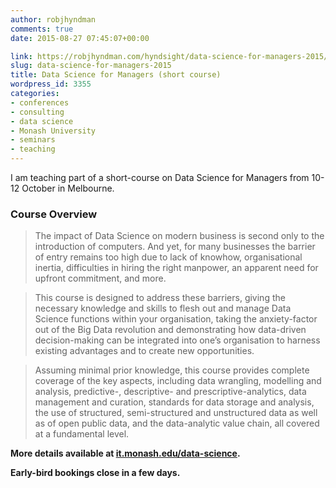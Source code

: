 ```yaml
---
author: robjhyndman
comments: true
date: 2015-08-27 07:45:07+00:00

link: https://robjhyndman.com/hyndsight/data-science-for-managers-2015/
slug: data-science-for-managers-2015
title: Data Science for Managers (short course)
wordpress_id: 3355
categories:
- conferences
- consulting
- data science
- Monash University
- seminars
- teaching
---
```


I am teaching part of a short-course on Data Science for Managers from 10-12 October in Melbourne.



### Course Overview

>The impact of Data Science on modern business is second only to the introduction of computers. And yet, for many businesses the barrier of entry remains too high due to lack of knowhow, organisational inertia, difficulties in hiring the right manpower, an apparent need for upfront commitment, and more.

>This course is designed to address these barriers, giving the necessary knowledge and skills to flesh out and manage Data Science functions within your organisation, taking the anxiety-factor out of the Big Data revolution and demonstrating how data-driven decision-making can be integrated into one’s organisation to harness existing advantages and to create new opportunities.

>Assuming minimal prior knowledge, this course provides complete coverage of the key aspects, including data wrangling, modelling and analysis, predictive-, descriptive- and prescriptive-analytics, data management and curation, standards for data storage and analysis, the use of structured, semi-structured and unstructured data as well as of open public data, and the data-analytic value chain, all covered at a fundamental level.


**More details available at [it.monash.edu/data-science](http://it.monash.edu/data-science).**

**Early-bird bookings close in a few days.**


